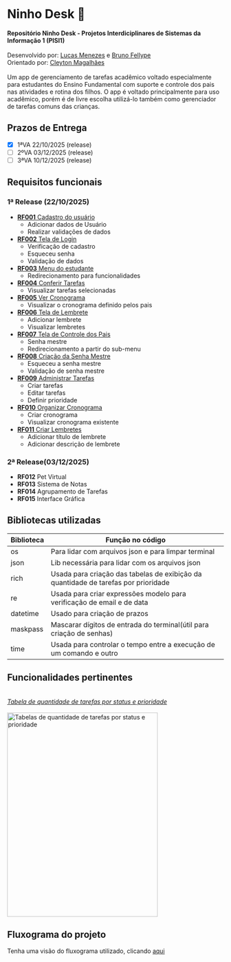# Ninho Desk 🦉

**Repositório Ninho Desk - Projetos Interdiciplinares de Sistemas da Informação 1 (PISI1)**  
<br/>Desenvolvido por: [Lucas Menezes](https://github.com/lucasmenezes255) e [Bruno Fellype](https://github.com/BrunoFellype)  
Orientado por: [Cleyton Magalhães](https://github.com/cvanut)  
<br/>Um app de gerenciamento de tarefas acadêmico voltado especialmente para estudantes do Ensino Fundamental com suporte e controle dos pais nas atividades e rotina dos filhos. O app é voltado principalmente para uso acadêmico, porém é de livre escolha utilizá-lo também como gerenciador de tarefas comuns das crianças.

## Prazos de Entrega
- [x] 1ªVA 22/10/2025 (release)
- [ ] 2ºVA 03/12/2025 (release)
- [ ] 3ªVA 10/12/2025 (release)

## Requisitos funcionais
### 1ª Release (22/10/2025)
- <ins>**RF001** Cadastro do usuário</ins>
	- Adicionar dados de Usuário
	- Realizar validações de dados
- <ins>**RF002** Tela de Login</ins>
	- Verificação de cadastro
	- Esqueceu senha
	- Validação de dados
- <ins>**RF003** Menu do estudante</ins>
  - Redirecionamento para funcionalidades
- <ins>**RF004** Conferir Tarefas</ins>
  - Visualizar tarefas selecionadas
- <ins>**RF005** Ver Cronograma</ins>
	- Visualizar o cronograma definido pelos pais
- <ins>**RF006** Tela de Lembrete</ins>
	- Adicionar lembrete
	- Visualizar lembretes
- <ins>**RF007** Tela de Controle dos Pais</ins>
	- Senha mestre
	- Redirecionamento a partir do sub-menu
- <ins>**RF008** Criação da Senha Mestre</ins>
	- Esqueceu a senha mestre
	- Validação de senha mestre
- <ins>**RF009** Administrar Tarefas</ins>
	- Criar tarefas
	- Editar tarefas
	- Definir prioridade
- <ins>**RF010** Organizar Cronograma</ins>
	- Criar cronograma
	- Visualizar cronograma existente
- <ins>**RF011** Criar Lembretes</ins>
	- Adicionar título de lembrete
	- Adicionar descrição de lembrete

### 2ª Release(03/12/2025)
- **RF012** Pet Virtual  
- **RF013** Sistema de Notas  
- **RF014** Agrupamento de Tarefas  
- **RF015** Interface Gráfica

## Bibliotecas utilizadas

| Biblioteca | Função no código |
|------------|------------------|
| os | Para lidar com arquivos json e para limpar terminal |
| json | Lib necessária para lidar com os arquivos json |
| rich | Usada para criação das tabelas de exibição da quantidade de tarefas por prioridade |
| re | Usada para criar expressões modelo para verificação de email e de data |
| datetime | Usado para criação de prazos |
| maskpass | Mascarar dígitos de entrada do terminal(útil para criação de senhas) |
| time | Usada para controlar o tempo entre a execução de um comando e outro |

## Funcionalidades pertinentes

<br><ins>*Tabela de quantidade de tarefas por status e prioridade*</ins><br></br>
<img width="350" height="474" alt="Tabelas de quantidade de tarefas por status e prioridade" src="https://github.com/user-attachments/assets/a5d994a1-02a2-44ae-bf1f-4ba5d677a9a5" />

## Fluxograma do projeto
Tenha uma visão do fluxograma utilizado, clicando [aqui](https://encurtador.com.br/WmflQ)
